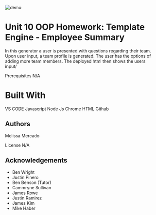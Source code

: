 ![demo](tgReadme.gif)

# Unit 10 OOP Homework: Template Engine - Employee Summary

In this generator a user is presented with questions regarding their team. Upon user input, a team profile is generated. The user has the options of adding more team members. The deployed html then shows the users input/

Prerequisites N/A

# Built With

VS CODE
Javascript
Node Js
Chrome
HTML
Github

## Authors

Melissa Mercado

License N/A

## Acknowledgements

- Ben Wright
- Justin Pinero
- Ben Benson (Tutor)
- Cammryne Sullivan
- James Rowe
- Justin Ramirez
- James Kim
- Mike Haber
